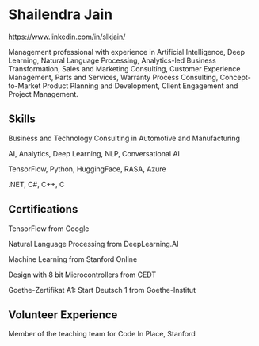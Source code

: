 # Shailendra Jain

https://www.linkedin.com/in/slkjain/

Management professional with experience in Artificial Intelligence, Deep Learning, Natural Language Processing, Analytics-led Business Transformation, Sales and Marketing Consulting, Customer Experience Management, Parts and Services, Warranty Process Consulting, Concept-to-Market Product Planning and Development, Client Engagement and Project Management.

## Skills
Business and Technology Consulting in Automotive and Manufacturing

AI, Analytics, Deep Learning, NLP, Conversational AI

TensorFlow, Python, HuggingFace, RASA, Azure

.NET, C#, C++, C

## Certifications
TensorFlow from Google

Natural Language Processing from DeepLearning.AI

Machine Learning from Stanford Online

Design with 8 bit Microcontrollers from CEDT

Goethe-Zertifikat A1: Start Deutsch 1 from Goethe-Institut

## Volunteer Experience
Member of the teaching team for Code In Place, Stanford


<!---
- 👋 Hi, I’m @slkjain
- 👀 I’m interested in ...
- 🌱 I’m currently learning ...
- 💞️ I’m looking to collaborate on ...
- 📫 How to reach me ...
slkjain/slkjain is a ✨ special ✨ repository because its `README.md` (this file) appears on your GitHub profile.
You can click the Preview link to take a look at your changes.
--->
